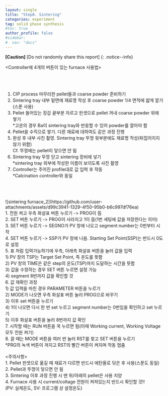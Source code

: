 ```yaml
---
layout: single
title: "Step8. Sintering"
categories: experiment
tag: solid phase synthesis
#toc: true
author_profile: false
#sidebar:
#  nav: "docs"
---
```


**[Caution]** [Do not randomly share this report]
{: .notice--info}

<Controller에 4개의 버튼이 있는 furnace 사용법><br>
<br>
<br>
<br>
1. CIP process 마무리한 pellet들과 coarse powder 준비하기<br>
2. Sintering tray 내부 밑면에 재료명 작성 후 coarse powder 1/4 면적에 얇게 깔기 (스푼 사용)<br>
3. Pellet 들어있는 장갑 끝부분 자르고 핀셋으로 pellet 꺼내 coarse powder 위에 쌓기<br>
 *고온의 경우 Ba이 sintering tray와 반응할 수 있어 powder를 깔아야 함<br>
4. Pellet을 수직으로 쌓기. 다른 재료에 대하여도 같은 과정 진행<br>
5. 완성 후 내부 사진 촬영. Sintering tray 뚜껑 윗부분에도 재료명 작성(뒤집어지지 않기 위함)<br>
 Cf. 뚜껑에는 pellet이 닿으면 안 됨<br>
6. Sintering tray 뚜껑 닫고 sintering 장비에 넣기<br>
 *sintering tray 외부에 작성한 이름이 보이도록 사진 촬영<br>
7. Controller는 주어진 profile대로 값 입력 후 작동<br>
 *Calcination controller와 동일<br>
<br>
<Controller에 표처럼 입력하는 경우><br>
<br>
![sintering furnace_2](https://github.com/user-attachments/assets/d99c3941-1329-4f50-95b0-b6c997df76ea)
<br>
1. 전원 켜고 우측 화살표 버튼 누르기 -> PROG이 뜸<br>
2. SET 버튼 누르기 -> PROG이 사라지고 1이 뜸(1번 세팅에 값을 저장한다는 의미)<br>
3. SET 버튼 누르기 -> SEGNO가 PV 창에 나오고 segment number는 0번부터 시작<br>
4. SET 버튼 누르기 -> SSP가 PV 창에 나옴. Starting Set Point(SSP)는 반드시 0도로 설정<br>
5. 표 처럼 입력가능하기에 우측, 아래측 화살표 버튼을 눌러 값을 입력<br>
1) PV 창의 TSP는 Target Set Point, 즉 온도를 뜻함<br>
2) PV 창의 TIME은 같은 step의 온도(TSP)까지 도달하는 시간을 뜻함<br>
3) 값을 수정하는 경우 SET 버튼 누르면 설정 가능<br>
4) segment 8번까지 값을 확인할 것<br>
6. 값 재확인 과정<br>
 1) 값 입력을 마친 경우 PARAMETER 버튼을 누르기<br>
 2) MODE가 나오면 우측 화살표 버튼 눌러 PROG으로 바꾸기<br>
 3) 이후 set 버튼을 누르기<br>
 4) 1이 나오면 다시 한 번 set 누르고 segment number는 0번임을 확인하고 set 누르기<br>
 5) 이후 화살표 버튼을 눌러 8번까지 값 확인<br>
7. 시작할 때는 RUN 버튼을 꾹 누르면 됨(이때 Working current, Working Voltage 모두 전원 켜기)<br>
8. 끌 때는 MODE 버튼을 여러 번 눌러 RST를 찾고 SET 버튼을 누르기<br>
*PRG의 녹색 버튼이 꺼지고 RST의 빨간 버튼이 켜지며 작동 멈춤<br>
<br>
<주의사항><br>
1. Pellet 핀셋으로 옮길 때 재료가 다르면 반드시 에탄올로 닦은 후 사용(스푼도 동일)<br>
2. Pellet과 뚜껑이 닿으면 안 됨<br>
3. Sintering 이후 과정 진행 시 맨 위/아래의 pellet은 사용 지양<br>
4. Furnace 사용 시 current/coltage 전원이 켜져있는지 반드시 확인할 것!!<br>
  (PV: 실제온도, SV: 프로그램 상 설정온도)
